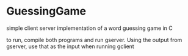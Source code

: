 # GuessingGame
simple client server implementation of a word guessing game in C

to run, compile both programs and run gserver. Using the output from gserver, use that as the input when running gclient
